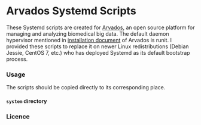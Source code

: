 # Arvados Systemd Scripts
These Systemd scripts are created for [Arvados](https://github.com/curoverse/arvados), an open source platform for managing and analyzing biomedical big data.
The default daemon hypervisor mentioned in [installation document](http://doc.arvados.org/install/index.html) of Arvados is runit. I provided these scripts to replace it on newer Linux redistributions (Debian Jessie, CentOS 7, etc.) who has deployed Systemd as its default bootstrap process.

### Usage
The scripts should be copied directly to its corresponding place.

#### ```system``` directory


### Licence
